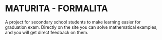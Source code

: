 # MATURITA - FORMALITA

A project for secondary school students to make learning easier for graduation exam. Directly on the site you can solve mathematical examples, and you will get direct feedback on them.
